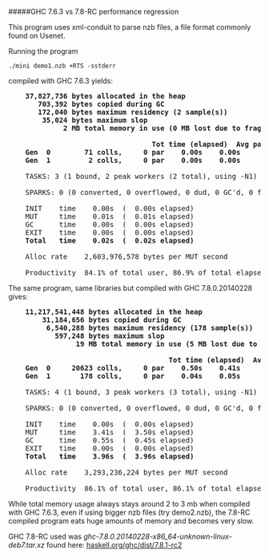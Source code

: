 #####GHC 7.6.3 vs 7.8-RC performance regression

This program uses xml-conduit to parse nzb files, a file format commonly found on Usenet.

Running the program

    ./mini demo1.nzb +RTS -sstderr

compiled with GHC 7.6.3 yields:

<pre>
    <b>37,827,736 bytes allocated in the heap
       703,392 bytes copied during GC
       172,040 bytes maximum residency (2 sample(s))
        35,024 bytes maximum slop
             2 MB total memory in use (0 MB lost due to fragmentation)

                                  Tot time (elapsed)  Avg pause  Max pause
    Gen  0        71 colls,     0 par    0.00s    0.00s     0.0000s    0.0001s
    Gen  1         2 colls,     0 par    0.00s    0.00s     0.0003s    0.0005s</b>

    TASKS: 3 (1 bound, 2 peak workers (2 total), using -N1)

    SPARKS: 0 (0 converted, 0 overflowed, 0 dud, 0 GC'd, 0 fizzled)

    INIT    time    0.00s  (  0.00s elapsed)
    MUT     time    0.01s  (  0.01s elapsed)
    GC      time    0.00s  (  0.00s elapsed)
    EXIT    time    0.00s  (  0.00s elapsed)
    <b>Total   time    0.02s  (  0.02s elapsed)</b>

    Alloc rate    2,603,976,578 bytes per MUT second

    Productivity  84.1% of total user, 86.9% of total elapsed
</pre>


The same program, same libraries but compiled with GHC 7.8.0.20140228 gives:

<pre>
    <b>11,217,541,448 bytes allocated in the heap
        31,184,656 bytes copied during GC
         6,540,288 bytes maximum residency (178 sample(s))
           597,248 bytes maximum slop
                19 MB total memory in use (5 MB lost due to fragmentation)

                                      Tot time (elapsed)  Avg pause  Max pause
    Gen  0     20623 colls,     0 par    0.50s    0.41s     0.0000s    0.0008s
    Gen  1       178 colls,     0 par    0.04s    0.05s     0.0003s    0.0009s</b>

    TASKS: 4 (1 bound, 3 peak workers (3 total), using -N1)

    SPARKS: 0 (0 converted, 0 overflowed, 0 dud, 0 GC'd, 0 fizzled)

    INIT    time    0.00s  (  0.00s elapsed)
    MUT     time    3.41s  (  3.50s elapsed)
    GC      time    0.55s  (  0.45s elapsed)
    EXIT    time    0.00s  (  0.00s elapsed)
    <b>Total   time    3.96s  (  3.96s elapsed)</b>

    Alloc rate    3,293,236,224 bytes per MUT second

    Productivity  86.1% of total user, 86.1% of total elapsed
</pre>

While total memory usage always stays around 2 to 3 mb when compiled with GHC 7.6.3, even if using bigger
nzb files (try demo2.nzb), the 7.8-RC compiled program eats huge amounts of memory and becomes very slow.

GHC 7.8-RC used was *ghc-7.8.0.20140228-x86_64-unknown-linux-deb7.tar.xz* found here: [haskell.org/ghc/dist/7.8.1-rc2](http://www.haskell.org/ghc/dist/7.8.1-rc2)



